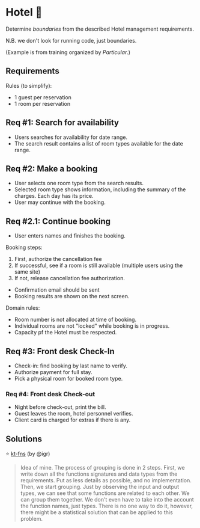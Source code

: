 # Hotel 🏨

Determine _boundaries_ from the described Hotel management requirements.

N.B. we don't look for running code, just boundaries.

(Example is from training organized by _Particular_.)

## Requirements

Rules (to simplify):

+ 1 guest per reservation
+ 1 room per reservation

## Req #1: Search for availability

+ Users searches for availability for date range.
+ The search result contains a list of room types available for the date range.

## Req #2: Make a booking

+ User selects one room type from the search results.
+ Selected room type shows information, including the summary of the charges. Each day has its price.
+ User may continue with the booking.

## Req #2.1: Continue booking

+ User enters names and finishes the booking.

Booking steps:

1. First, authorize the cancellation fee
2. If successful, see if a room is still available (multiple users using the same site)
3. If not, release cancellation fee authorization.

+ Confirmation email should be sent
+ Booking results are shown on the next screen.

Domain rules:

+ Room number is not allocated at time of booking.
+ Individual rooms are not "locked" while booking is in progress.
+ Capacity pf the Hotel must be respected.

## Req #3: Front desk Check-In

+ Check-in: find booking by last name to verify.
+ Authorize payment for full stay.
+ Pick a physical room for booked room type.

### Req #4: Front desk Check-out

+ Night before check-out, print the bill.
+ Guest leaves the room, hotel personnel verifies.
+ Client card is charged for extras if there is any.

## Solutions

⭐️ [kt-fns](kt-fns) (by @igr)

> Idea of mine. The process of grouping is done in 2 steps. First, we write down all the functions signatures and data types from the requirements. Put as less details as possible, and no implementation. Then, we start grouping. Just by observing the input and output types, we can see that some functions are related to each other. We can group them together. We don't even have to take into the account the function names, just types. There is no one way to do it, however, there might be a statistical solution that can be applied to this problem.
